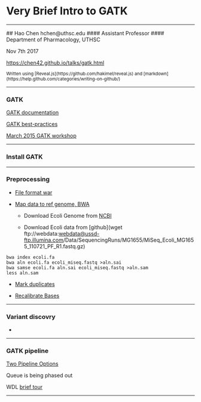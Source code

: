 # Very Brief Intro to GATK
<hr style="color:royalblue">
## Hao Chen
hchen@uthsc.edu 
#### Assistant Professor
#### Department of Pharmacology, UTHSC

Nov 7th 2017

https://chen42.github.io/talks/gatk.html

<small>
Written using [Reveal.js](https://github.com/hakimel/reveal.js) and [markdown](https://help.github.com/categories/writing-on-github/)
</small>

---

### GATK

[GATK documentation](https://software.broadinstitute.org/gatk/documentation/)

[GATK best-practices](https://software.broadinstitute.org/gatk/best-practices/bp_3step.php?case=GermShortWGS&p=1)

[March 2015 GATK workshop](https://www.broadinstitute.org/partnerships/education/broade/best-practices-variant-calling-gatk-1)


---

### Install GATK

---

### Preprocessing

* [File format war](https://blastedbio.blogspot.co.uk/2011/10/fastq-must-die-long-live-sambamt:2017-11-08ml)

* [Map data to ref genome, BWA](http://bio-bwa.sourceforge.net/bwa.shtml)

	* Download Ecoli Genome from [NCBI](https://www.ncbi.nlm.nih.gov/nuccore/NC_000913.3?report=fasta)

	* Download Ecoli data from [github](wget ftp://webdata:webdata@ussd-ftp.illumina.com/Data/SequencingRuns/MG1655/MiSeq_Ecoli_MG1655_110721_PF_R1.fastq.gz)
```
bwa index ecoli.fa
bwa aln ecoli.fa ecoli_miseq.fastq >aln.sai
bwa samse ecoli.fa aln.sai ecoli_miseq.fastq >aln.sam
less aln.sam
```
	
* [Mark duplicates](https://gatkforums.broadinstitute.org/gatk/discussion/2799/howto-map-and-mark-duplicates)

* [Recalibrate Bases](https://software.broadinstitute.org/gatk/documentation/article?id=2801)

---
### Variant discovry

* 

---

### GATK  pipeline

[Two Pipeline Options](https://software.broadinstitute.org/gatk/documentation/pipelines.php)

Queue is being phased out

WDL [brief tour](https://software.broadinstitute.org/wdl/documentation/topic?name=wdl-scripts)

---


